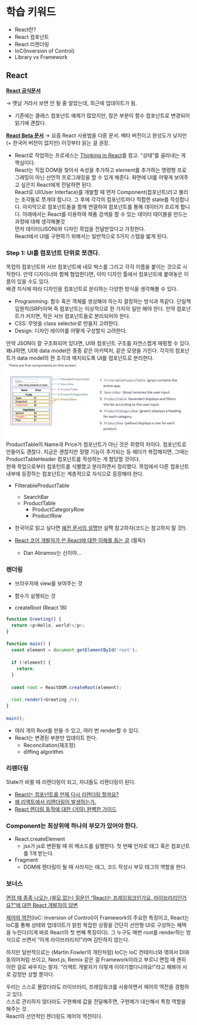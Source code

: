 # 학습 키워드

- React란?
- React 컴포넌트
- React 리렌더링
- IoC(Inversion of Control)
- Library vs Framework

## React

<aside>

[**React 공식문서**](https://ko.reactjs.org/)

→ 옛날 거라서 보면 안 될 줄 알았는데, 최근에 업데이트가 됨.

- 기존에는 클래스 컴포넌트 예제가 많았지만, 많은 부분이 함수 컴포넌트로 변경되어 읽기에 괜찮다.

[**React Beta 문서**](https://beta.reactjs.org/)
→ 요즘 React 사용법을 다룬 문서. 베타 버전이고 완성도가 낮지만 (+ 한국어 버전이 없지만) 이것부터 읽는 걸 권장.

</aside>

- React로 작업하는 프로세스는 [Thinking in React](https://beta.reactjs.org/learn/thinking-in-react)를 참고. “상태”를 골라내는 게 핵심이다.  
  React는 직접 DOM을 찾아서 속성을 추가하고 element를 추가하는 명령형 프로그래밍이 아닌 선언적 프로그래밍을 할 수 있게 해준다. 화면에 UI를 어떻게 보여주고 싶은지 React에게 전달하면 된다.  
  React로 UI(User Interface)를 개발할 때 먼저 Component(컴포넌트)라고 불리는 조각들로 쪼개야 합니다. 그 후에 각각의 컴포넌트마다 적합한 state를 작성합니다. 마지막으로 컴포넌트들을 함께 연결하여 컴포넌트를 통해 데이터가 흐르게 합니다. 아래에서는 React를 이용하여 제품 검색을 할 수 있는 데이터 테이블을 만드는 과정에 대해 생각해볼것  
  먼저 데이터(JSON)와 디자인 목업을 전달받았다고 가정한다.  
  React에서 UI를 구현하기 위해서는 일반적으로 5가지 스텝을 밟게 된다.

### Step 1: UI를 컴포넌트 단위로 쪼갠다.

목업의 컴포넌트와 서브 컴포넌트에 네모 박스를 그리고 각각 이름을 붙이는 것으로 시작한다. 만약 디자이너와 함께 협업한다면, 이미 디자인 툴에서 컴포넌트에 붙여놓은 이름이 있을 수도 있다.  
배경 지식에 따라 디자인을 컴포넌트로 분리하는 다양한 방식을 생각해볼 수 있다.

- Programming: 함수 혹은 객체를 생성해야 하는지 결정하는 방식과 똑같다. 단일책임원칙(SRP)이며 즉 컴포넌트는 이상적으로 한 가지의 일만 해야 한다. 만약 컴포넌트가 커지면, 작은 서브 컴포넌트들로 분리되어야 한다.
- CSS: 무엇을 class selector로 만들지 고려한다.
- Design: 디자인 레이어를 어떻게 구성할지 고려한다.

만약 JSON이 잘 구조화되어 있다면, UI와 컴포넌트 구조를 자연스랩게 매핑할 수 있다. 왜냐하면, UI와 data model은 종종 같은 아키텍처, 같은 모양을 가진다. 각각의 컴포넌트가 data model의 한 조각과 매치되도록 UI를 컴포넌트로 분리한다.
![github pr](./images/react-step1.png)
ProductTable의 Name과 Price가 컴포넌트가 아닌 것은 취향의 차이다. 컴포넌트로 만들어도 괜찮다. 지금은 괜찮지만 정렬 기능이 추가되는 등 헤더가 복잡해지면, 그때는 ProductTableHeader 컴포넌트를 작성하는 게 합당할 것이다.  
현재 목업으로부터 컴포턴트를 식별했고 분리하면서 정리했다. 목업에서 다른 컴포넌트 내부에 등장하는 컴포넌트는 계층적으로 자식으로 등장해야 한다.

- FilterableProductTable

  - SearchBar
  - ProductTable
    - ProductCategoryRow
    - ProductRow

- 한국어로 읽고 싶다면 [예전 문서의 설명](https://ko.reactjs.org/docs/thinking-in-react.html)만 살짝 참고하자(코드는 참고하지 말 것!).
- [React 코어 개발자가 쓴 React에 대한 이해를 돕는 글](https://overreacted.io/ko/react-as-a-ui-runtime/) (필독!)
  - Dan Abramov는 신이야...

### 렌더링

- 브라우저에 view를 보여주는 것
- 함수가 실행되는 것

- createRoot (React 18)

```ts
function Greeting() {
  return <p>Hello, world!</p>;
}

function main() {
  const element = document.getElementById('root');

  if (!element) {
    return;
  }

  const root = ReactDOM.createRoot(element);

  root.render(<Greeting />);
}

main();
```

- 여러 개의 Root를 만들 수 있고, 여러 번 render할 수 있다.
- React는 변경된 부분만 업데이트 한다.
  - Reconciliation(재조정)
  - diffing algorithm

### 리렌더링

State가 바뀔 때 리렌더링이 되고, 자녀들도 리렌더링이 된다.

- [React는 컴포넌트를 언제 다시 리렌더링 할까요?](https://velog.io/@surim014/react-rerender)
- [왜 리액트에서 리렌더링이 발생하는가.](https://medium.com/@yujso66/%EB%B2%88%EC%97%AD-%EC%99%9C-%EB%A6%AC%EC%95%A1%ED%8A%B8%EC%97%90%EC%84%9C-%EB%A6%AC%EB%A0%8C%EB%8D%94%EB%A7%81%EC%9D%B4-%EB%B0%9C%EC%83%9D%ED%95%98%EB%8A%94%EA%B0%80-74dd239b0063)
- [React 렌더링 동작에 대한 (거의) 완벽한 가이드](https://velog.io/@superlipbalm/blogged-answers-a-mostly-complete-guide-to-react-rendering-behavior)

### Component는 최상위에 하나의 부모가 있어야 한다.

- React.createElement
  - jsx가 js로 변환될 때 위 메소드를 실행한다. 첫 번째 인자로 태그 혹은 컴포넌트를 1개 받는다.
- Fragment
  - DOM에 렌더링이 될 때 사라지는 태그, 코드 작성시 부모 태그의 역할을 한다.

### 보너스

[면접 때 종종 나오는 (쓸모 없는) 질문인 “React는 프레임워크인가요, 라이브러리인가요?”에 대한 React 개발자의 답변](https://twitter.com/trueadm/status/1194567962784653312)

[제어의 역전](https://martinfowler.com/bliki/InversionOfControl.html)(IoC: Inversion of Control)이 Framework의 주요한 특징이고, React는 IoC를 통해 상태와 업데이트가 얽힌 복잡한 상황을 간단히 선언형 UI로 구성하는 혜택을 누린다(이게 바로 React의 첫 번째 특징이다). 그 누구도 매번 root를 render하는 방식으로 쓰면서 “이게 라이브러리지!”라며 감탄하지 않는다.

하지만 일반적으로는 (Martin Fowler의 개탄처럼) IoC는 IoC 컨테이너와 엮여서 DI와 동의어처럼 쓰이고, Next.js, Remix 같은 걸 Framework이라고 부르니 면접 때 괜히 이런 걸로 싸우지는 말자. “리액트 개발자가 이렇게 이야기했다니까요!”라고 해봐야 서로 감정만 상할 뿐이다.

우리는 스스로 몰랐더라도 라이브러리, 프레임워크를 사용하면서 제어의 역전을 경험하고 있다.  
스스로 관리하지 않더라도 구현체에 값을 전달해주면, 구현체가 대신해서 특정 역할을 해주는 것.  
React의 선언적인 렌더링도 제어의 역전이다.
